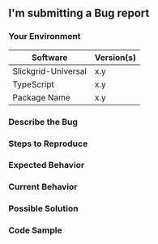 <!-- YOU MUST FILL IN THIS TEMPLATE OR ELSE IT WILL BE AUTO-CLOSE BY THE BOT -->

<!---
Thanks for filing a Feature Request! However, before you submit, please read the following:
1. Search open/closed issues before submitting a new one.
2. If your issue is more of question... did you read all Wikis? Or haved you considered asking on Stack Overflow?
3. Also note that we ask you to fill in ALL sections defined as REQUIRED else it will be automatically closed by our bot.
-->

## I'm submitting a Bug report

### Your Environment
<!--- Include as many relevant details as possible about the library versions -->
| Software               | Version(s) |
| --------------------- | ---------- |
| Slickgrid-Universal  | x.y        |
| TypeScript               | x.y        |
| Package Name        | x.y        |

### Describe the Bug
<!-- REQUIRED - could you explain a bit what the Bug is -->

### Steps to Reproduce
<!-- REQUIRED - please provide steps to reproduce the bug -->

### Expected Behavior
<!-- REQUIRED - Tell us what should happen in normal use -->

### Current Behavior
<!-- REQUIRED - Tell us what happens instead of the expected behavior -->
<!--- If you are seeing an error, please include the full error message and stack trace -->

### Possible Solution
<!--- Not obligatory, but suggest a fix/reason for the bug -->

### Code Sample
<!-- Please provide Stackblitz, Gist or Code Sample to reproduce the issue -->
